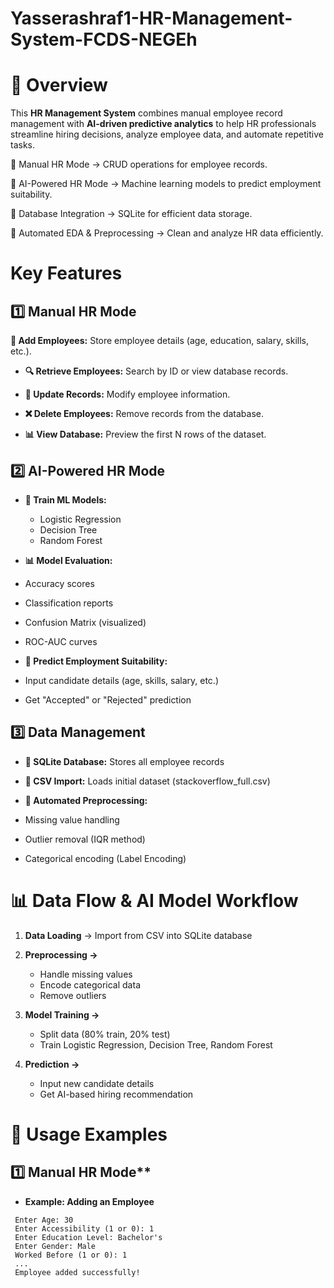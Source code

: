 # Yasserashraf1-HR-Management-System-FCDS-NEGEh
# 📌 Overview 

This **HR Management System** combines manual employee record management with **AI-driven predictive analytics** to help HR professionals streamline hiring decisions, analyze employee data, and automate repetitive tasks. 

🔹 Manual HR Mode → CRUD operations for employee records. 

🔹 AI-Powered HR Mode → Machine learning models to predict employment suitability. 

🔹 Database Integration → SQLite for efficient data storage. 

🔹 Automated EDA & Preprocessing → Clean and analyze HR data efficiently. 

# Key Features
## 1️⃣ Manual HR Mode
**📝 Add Employees:** Store employee details (age, education, salary, skills, etc.). 

* **🔍 Retrieve Employees:** Search by ID or view database records. 

* **🔄 Update Records:** Modify employee information. 

* **❌ Delete Employees:** Remove records from the database. 

* **📊 View Database:** Preview the first N rows of the dataset.

## 2️⃣ AI-Powered HR Mode
* **🤖 Train ML Models:**
  * Logistic Regression
  * Decision Tree
  * Random Forest

* **📊 Model Evaluation:**

 * Accuracy scores

 * Classification reports

 * Confusion Matrix (visualized)

 * ROC-AUC curves

* **🔮 Predict Employment Suitability:**

 * Input candidate details (age, skills, salary, etc.)

 * Get "Accepted" or "Rejected" prediction

## 3️⃣ Data Management
* **📂 SQLite Database:** Stores all employee records

* **🔄 CSV Import:** Loads initial dataset (stackoverflow_full.csv)

* **🧹 Automated Preprocessing:**

 * Missing value handling

 * Outlier removal (IQR method)

 * Categorical encoding (Label Encoding)

# 📊 Data Flow & AI Model Workflow
1. **Data Loading** → Import from CSV into SQLite database
2. **Preprocessing →**
   * Handle missing values
   * Encode categorical data
   * Remove outliers
3. **Model Training →**
    * Split data (80% train, 20% test)
    * Train Logistic Regression, Decision Tree, Random Forest

4. **Prediction →**
    * Input new candidate details
    * Get AI-based hiring recommendation

# 📌 Usage Examples
## 1️⃣ Manual HR Mode**
* **Example: Adding an Employee**
```
 Enter Age: 30
 Enter Accessibility (1 or 0): 1
 Enter Education Level: Bachelor's
 Enter Gender: Male
 Worked Before (1 or 0): 1
 ...
 Employee added successfully!
```












